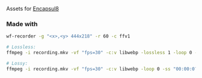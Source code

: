 Assets for [Encapsul8](https://github.com/ElectricR/Encapsul8)

### Made with


```sh
wf-recorder -g "<x>,<y> 444x218" -r 60 -c ffv1

# Lossless:
ffmpeg -i recording.mkv -vf "fps=30" -c:v libwebp -lossless 1 -loop 0 -ss "00:00:0?.00" -t "00:00:0?.00" output.webp

# Lossy:
ffmpeg -i recording.mkv -vf "fps=30" -c:v libwebp -loop 0 -ss "00:00:0?.000" -t "00:00:0?.0" -vf "eq=brightness=0.05:contrast=1.1:saturation=1.2" output2.webp
```
